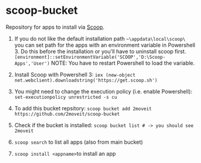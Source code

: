 # scoop-bucket
Repository for apps to install via [Scoop](http://scoop.sh/).

1. If you do not like the default installation path  `~\appdata\local\scoop\` you can set path for the apps with an environment variable in Powershell 3. Do this before the installation or you'll have to uninstall scoop first. `[environment]::setEnvironmentVariable('SCOOP','D:\Scoop-Apps','User')` NOTE: You have to restart Powershell to load the variable. 

2. Install Scoop with Powershell 3:
`iex (new-object net.webclient).downloadstring('https://get.scoop.sh')`

3. You might need to change the execution policy (i.e. enable Powershell): 
`set-executionpolicy unrestricted -s cu`

4. To add this bucket repsitory: `scoop bucket add 2moveit https://github.com/2moveit/scoop-bucket`

5. Check if the bucket is installed: `scoop bucket list # -> you should see 2moveit`

6. `scoop search` to list all apps (also from main bucket)

7. `scoop install <appname>`to install an app
